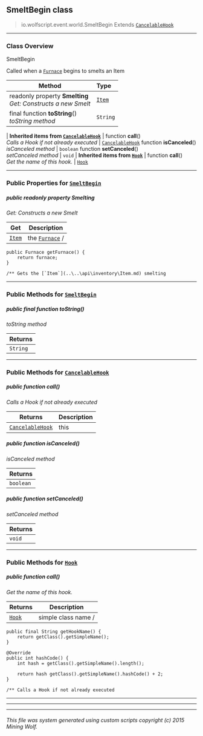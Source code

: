 ## SmeltBegin __class__

>io.wolfscript.event.world.SmeltBegin
>Extends [`CancelableHook`](..\..\hook\CancelableHook.md)

---

### Class Overview

SmeltBegin <p/> Called when a [`Furnace`](..\..\api\world\blocks\Furnace.md) begins to smelts an Item

Method | Type   
--- | :--- 
 readonly property __Smelting__ <br> _Get: Constructs a new Smelt_ | [`Item`](..\..\api\inventory\Item.md)
final function __toString__() <br> _toString method_ | `String`
 |
__Inherited items from [`CancelableHook`](..\..\hook\CancelableHook.md)__ |
 function __call__() <br> _Calls a Hook if not already executed_ | [`CancelableHook`](..\..\hook\CancelableHook.md)
 function __isCanceled__() <br> _isCanceled method_ | `boolean`
 function __setCanceled__() <br> _setCanceled method_ | `void`
 |
__Inherited items from [`Hook`](..\..\hook\Hook.md)__ |
 function __call__() <br> _Get the name of this hook._ | [`Hook`](..\..\hook\Hook.md)







---


### Public Properties for [`SmeltBegin`](SmeltBegin.md)

##### <a id='smelting'></a>public  readonly property __Smelting__

_Get: Constructs a new Smelt_

Get | Description
--- | --- 
[`Item`](..\..\api\inventory\Item.md) | the [`Furnace`](..\..\api\world\blocks\Furnace.md) /
    public Furnace getFurnace() {
        return furnace;
    }

    /** Gets the [`Item`](..\..\api\inventory\Item.md) smelting



---

### Public Methods for [`SmeltBegin`](SmeltBegin.md)

##### <a id='tostring'></a>public final function __toString__()

_toString method_

Returns | 
--- | 
`String` |


---

### Public Methods for [`CancelableHook`](..\..\hook\CancelableHook.md)

##### <a id='call'></a>public  function __call__()

_Calls a Hook if not already executed_

Returns | Description
--- | --- 
[`CancelableHook`](..\..\hook\CancelableHook.md) | this


##### <a id='iscanceled'></a>public  function __isCanceled__()

_isCanceled method_

Returns | 
--- | 
`boolean` |


##### <a id='setcanceled'></a>public  function __setCanceled__()

_setCanceled method_

Returns | 
--- | 
`void` |


---

### Public Methods for [`Hook`](..\..\hook\Hook.md)

##### <a id='call'></a>public  function __call__()

_Get the name of this hook._

Returns | Description
--- | --- 
[`Hook`](..\..\hook\Hook.md) | simple class name /
    public final String getHookName() {
        return getClass().getSimpleName();
    }

    @Override
    public int hashCode() {
        int hash = getClass().getSimpleName().length();

        return hash getClass().getSimpleName().hashCode() + 2;
    }

    /** Calls a Hook if not already executed


---


---


---


###### This file was system generated using custom scripts copyright (c) 2015 Mining Wolf.
	

